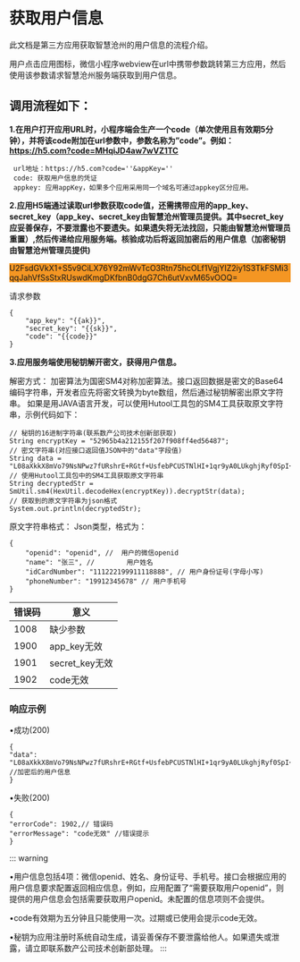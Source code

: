# 获取用户信息

此文档是第三方应用获取智慧沧州的用户信息的流程介绍。

用户点击应用图标，微信小程序webview在url中携带参数跳转第三方应用，然后使用该参数请求智慧沧州服务端获取到用户信息。

## 调用流程如下：

**1.在用户打开应用URL时，小程序端会生产一个code（单次使用且有效期5分钟），并将该code附加在url参数中，参数名称为”code”。例如：https://h5.com?code=MHqiJD4aw7wVZ1TC** 

```
 url地址：https://h5.com?code=''&appKey=''
 code: 获取用户信息的凭证
 appkey: 应用appKey，如果多个应用采用同一个域名可通过appkey区分应用。
```

**2.应用H5端通过读取url参数获取code值，还需携带应用的app_key、secret_key（app_key、secret_key由智慧沧州管理员提供。其中secret_key应妥善保存，不要泄露也不要遗失。如果遗失将无法找回，只能由智慧沧州管理员重置）,然后传递给应用服务端。核验成功后将返回加密后的用户信息（加密秘钥由智慧沧州管理员提供)**

<Auth tip="请求地址">
    <div id="encryptInfo" style="background-color: #f49623">
        U2FsdGVkX1+S5v9CiLX76Y92mWvTcO3Rtn75hcOLf1VgjYIZ2iy1S3TkFSMi3qqJahVfSsStxRUswdKmgDKfbnB0dgG7Ch6utVxvM65vOOQ=
    </div>
</Auth>


请求参数

```
{
	"app_key": "{{ak}}",
	"secret_key": "{{sk}}",
	"code": "{{code}}"
}
```

**3.应用服务端使用秘钥解开密文，获得用户信息。**

解密方式： 加密算法为国密SM4对称加密算法。接口返回数据是密文的Base64编码字符串，开发者应先将密文转换为byte数组，然后通过秘钥解密出原文字符串。 如果是用JAVA语言开发，可以使用Hutool工具包的SM4工具获取原文字符串，示例代码如下：

```
// 秘钥的16进制字符串(联系数产公司技术创新部获取)
String encryptKey = "52965b4a212155f207f908ff4ed56487";
// 密文字符串(对应接口返回值JSON中的"data"字段值)
String data = "L08aXkkX8mVo79NsNPwz7fURshrE+RGtf+UsfebPCUSTNlHI+1qr9yA0LUkghjRyf0SpI+e0y6tbKGezV6QywOoNYzl8+zcNWEACQFAfU3CkLnOyfc5wxGTJWw4GWFiUcXeCR0zn6eFla4xRzXdDoA==";
// 使用Hutool工具包中的SM4工具获取原文字符串
String decryptedStr = SmUtil.sm4(HexUtil.decodeHex(encryptKey)).decryptStr(data);
// 获取到的原文字符串为json格式
System.out.println(decryptedStr);
```

原文字符串格式： Json类型，格式为：

```
{
    "openid": "openid", // 	用户的微信openid	
    "name": "张三", // 		用户姓名	
    "idCardNumber": "111222199911118888", // 用户身份证号(字母小写)
    "phoneNumber": "19912345678" // 用户手机号
}
```

| 错误码  | 意义           |
| ---- | ------------ |
| 1008 | 缺少参数         |
| 1900 | app_key无效    |
| 1901 | secret_key无效 |
| 1902 | code无效       |

### 响应示例

•成功(200)

```
{
"data": "L08aXkkX8mVo79NsNPwz7fURshrE+RGtf+UsfebPCUSTNlHI+1qr9yA0LUkghjRyf0SpI+e0y6tbKGezV6QywOoNYzl8+zcNWEACQFAfU3CkLnOyfc5wxGTJWw4GWFiUcXeCR0zn6eFla4xRzXdDoA==" //加密后的用户信息
}
```

•失败(200)

```
{
"errorCode": 1902,// 错误码
"errorMessage": "code无效" //错误提示
}
```
::: warning

•用户信息包括4项：微信openid、姓名、身份证号、手机号。接口会根据应用的用户信息要求配置返回相应信息，例如，应用配置了“需要获取用户openid”，则提供的用户信息会包括需要获取用户openid。未配置的信息项则不会提供。

•code有效期为五分钟且只能使用一次。过期或已使用会提示code无效。

•秘钥为应用注册时系统自动生成，请妥善保存不要泄露给他人。如果遗失或泄露，请立即联系数产公司技术创新部处理。
:::

